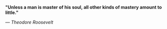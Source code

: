 **"Unless a man is master of his soul, all other kinds of mastery amount to little."**

— _Theodore Roosevelt_
